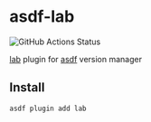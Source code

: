 # asdf-lab
![GitHub Actions Status](https://github.com/grimoh/asdf-lab/workflows/Main%20workflow/badge.svg?branch=master)

[lab](https://github.com/zaquestion/lab) plugin for [asdf](https://github.com/asdf-vm/asdf) version manager

## Install
```
asdf plugin add lab
```
